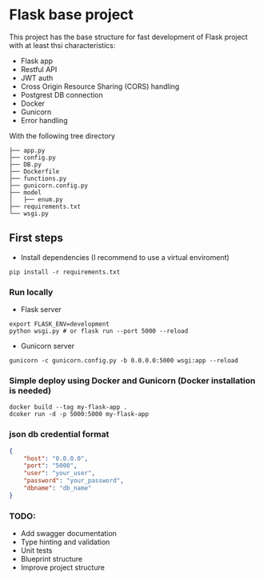 # Flask base project

This project has the base structure for fast development of Flask project with at least thsi characteristics:

- Flask app
- Restful API
- JWT auth
- Cross Origin Resource Sharing (CORS) handling
- Postgrest DB connection
- Docker
- Gunicorn
- Error handling

With the following tree directory
```
├── app.py                                
├── config.py              
├── DB.py               
├── Dockerfile                       
├── functions.py                                      
├── gunicorn.config.py                          
├── model                                             
│   ├── enum.py                                 
├── requirements.txt
└── wsgi.py
```

## First steps
- Install dependencies (I recommend to use a virtual enviroment)
```shell
pip install -r requirements.txt
```
### Run locally
- Flask server
```shell
export FLASK_ENV=development
python wsgi.py # or flask run --port 5000 --reload
```
- Gunicorn server
```shell
gunicorn -c gunicorn.config.py -b 0.0.0.0:5000 wsgi:app --reload
```
### Simple deploy using Docker and Gunicorn (Docker installation is needed)
```shell
docker build --tag my-flask-app .
dcoker run -d -p 5000:5000 my-flask-app
```

### json db credential format
```json
{
    "host": "0.0.0.0",
    "port": "5000",
    "user": "your_user",
    "password": "your_password",
    "dbname": "db_name"
}
```

### TODO:
- Add swagger documentation
- Type hinting and validation
- Unit tests
- Blueprint structure
- Improve project structure